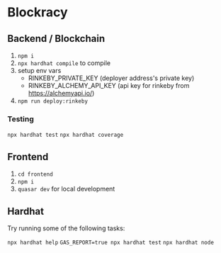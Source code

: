 # Blockracy

## Backend / Blockchain

1. `npm i`
2. `npx hardhat compile` to compile
3. setup env vars
   - RINKEBY_PRIVATE_KEY (deployer address's private key)
   - RINKEBY_ALCHEMY_API_KEY (api key for rinkeby from https://alchemyapi.io/)
4. `npm run deploy:rinkeby`

### Testing

`npx hardhat test`
`npx hardhat coverage`

## Frontend

1. `cd frontend`
2. `npm i`
3. `quasar dev` for local development

## Hardhat

Try running some of the following tasks:

`npx hardhat help`
`GAS_REPORT=true npx hardhat test`
`npx hardhat node`
